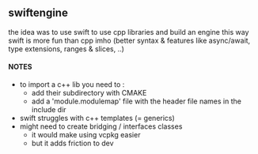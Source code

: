 ## swiftengine
the idea was to use swift to use cpp libraries and build an engine this way  
swift is more fun than cpp imho (better syntax & features like async/await, type extensions, ranges & slices, ..)

#### NOTES
* to import a c++ lib you need to :
  - add their subdirectory with CMAKE
  - add a 'module.modulemap' file with the header file names in the include dir
* swift struggles with c++ templates (= generics)
* might need to create bridging / interfaces classes
  - it would make using vcpkg easier
  - but it adds friction to dev